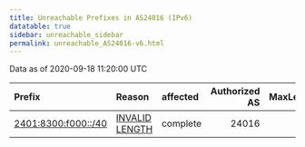 ```yaml
---
title: Unreachable Prefixes in AS24016 (IPv6)
datatable: true
sidebar: unreachable_sidebar
permalink: unreachable_AS24016-v6.html
---
```


Data as of 2020-09-18 11:20:00 UTC


<div class="datatable-begin"></div>

| Prefix                                                           | Reason                                                                                                        | affected   |   Authorized AS |   MaxLength | Anchor                                       |   unreachable /48s |
|:-----------------------------------------------------------------|:--------------------------------------------------------------------------------------------------------------|:-----------|----------------:|------------:|:---------------------------------------------|-------------------:|
| [2401:8300:f000::/40](https://stat.ripe.net/2401:8300:f000::/40) | [INVALID LENGTH](https://rpki-validator.ripe.net/announcement-preview?asn=AS24016&prefix=2401:8300:f000::/40) | complete   |           24016 |          32 | [APNIC](unreachable_APNIC_RPKI_Root-v6.html) |                256 |

<div class="datatable-end"></div>